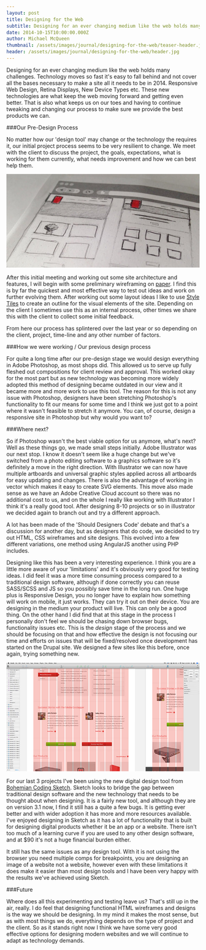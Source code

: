 ```yaml
---
layout: post
title: Designing for the Web
subtitle: Designing for an ever changing medium like the web holds many challenges. Technology moves so fast it's easy to fall behind and not cover all the bases necessary to make a site all it needs to be in 2014.
date: 2014-10-15T10:00:00.000Z
author: Michael McQueen
thumbnail: /assets/images/journal/designing-for-the-web/teaser-header.jpg
header: /assets/images/journal/designing-for-the-web/header.jpg
---
```


Designing for an ever changing medium like the web holds many challenges. Technology moves so fast it's easy to fall behind and not cover all the bases necessary to make a site all it needs to be in 2014. Responsive Web Design, Retina Displays, New Device Types etc. These new technologies are what keep the web moving forward and getting even better. That is also what keeps us on our toes and having to continue tweaking and changing our process to make sure we provide the best products we can.

###Our Pre-Design Process

No matter how our 'design tool' may change or the technology the requires it, our initial project process seems to be very resilient to change. We meet with the client to discuss the project, the goals, expectations, what is working for them currently, what needs improvement and how we can best help them.

![Sketches](/assets/images/journal/designing-for-the-web/sketches.jpg)

After this initial meeting and working out some site architecture and features, I will begin with some preliminary wireframing on [paper](http://www.uistencils.com/products/responsive-sketch-pad). I find this is by far the quickest and most effective way to test out ideas and work on further evolving them. After working out some layout ideas I like to use [Style Tiles](http://styletil.es/) to create an outline for the visual elements of the site. Depending on the client I sometimes use this as an internal process, other times we share this with the client to collect some initial feedback.

From here our process has splintered over the last year or so depending on the client, project, time-line and any other number of factors.

###How we were working / Our previous design process

For quite a long time after our pre-design stage we would design everything in Adobe Photoshop, as most shops did. This allowed us to serve up fully fleshed out compositions for client review and approval. This worked okay for the most part but as new technology was becoming more widely adopted this method of designing became outdated in our view and it became more and more work to use this tool. The reason for this is not any issue with Photoshop, designers have been stretching Photoshop's functionality to fit our means for some time and I think we just got to a point where it wasn't feasible to stretch it anymore. You can, of course, design a responsive site in Photoshop but why would you want to?

###Where next?

So if Photoshop wasn't the best viable option for us anymore, what's next? Well as these things go, we made small steps initially. Adobe Illustrator was our next stop. I know it doesn't seem like a huge change but we've switched from a photo editing software to a graphics software so it's definitely a move in the right direction. With Illustrator we can now have multiple artboards and universal graphic styles applied across all artboards for easy updating and changes. There is also the advantage of working in vector which makes it easy to create SVG elements. This move also made sense as we have an Adobe Creative Cloud account so there was no additional cost to us, and on the whole I really like working with Illustrator I think it's a really good tool. After designing 8-10 projects or so in illustrator we decided again to branch out and try a different approach.

A lot has been made of the 'Should Designers Code' debate and that's a discussion for another day, but as designers that do code, we decided to try out HTML, CSS wireframes and site designs. This evolved into a few different variations, one method using AngularJS another using PHP includes.

Designing like this has been a very interesting experience. I think you are a little more aware of your 'limitations' and it's obviously very good for testing ideas. I did feel it was a more time consuming process compared to a traditional design software, although if done correctly you can reuse SASS/SCSS and JS so you possibly save time in the long run. One huge plus is Responsive Design, you no longer have to explain how something will work on mobile, it just works. They can try it out on their device. You are designing in the medium your product will live. This can only be a good thing. On the other hand I did find that at this stage in the process I personally don't feel we should be chasing down browser bugs, functionality issues etc. This is the *design* stage of the process and we should be focusing on that and how effective the design is not focusing our time and efforts on issues that will be fixed/resolved once development has started on the Drupal site. We designed a few sites like this before, once again, trying something new.

![Sketch](/assets/images/journal/designing-for-the-web/sketch.jpg)

For our last 3 projects I've been using the new digital design tool from [Bohemian Coding Sketch](http://www.sketchapp.com/). Sketch looks to bridge the gap between traditional design software and the new technology that needs to be thought about when designing. It is a fairly new tool, and although they are on version 3.1 now, I find it still has a quite a few bugs. It is getting ever better and with wider adoption it has more and more resources available. I've enjoyed designing in Sketch as it has a lot of functionality that is built for designing digital products whether it be an app or a website. There isn't too much of a learning curve if you are used to any other design software, and at $90 it's not a huge financial burden either.

It still has the same issues as any design tool. With it is not using the browser you need multiple comps for breakpoints, you are designing an image of a website not a website, however even with these limitations it does make it easier than most design tools and I have been very happy with the results we've achieved using Sketch.

###Future

Where does all this experimenting and testing leave us? That's still up in the air, really. I do feel that designing functional HTML wireframes and designs is the way we should be designing. In my mind it makes the most sense, but as with most things we do, everything depends on the type of project and the client. So as it stands right now I think we have some very good effective options for designing modern websites and we will continue to adapt as technology demands.